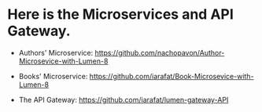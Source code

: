 # Here is the Microservices and API Gateway.

* Authors' Microservice: https://github.com/nachopavon/Author-Microsevice-with-Lumen-8

* Books' Microservice: https://github.com/iarafat/Book-Microsevice-with-Lumen-8

* The API Gateway: https://github.com/iarafat/lumen-gateway-API
